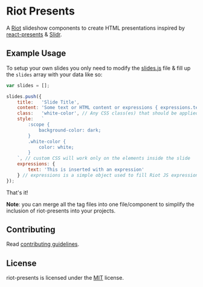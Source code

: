 Riot Presents
=============

A [Riot](https://axel-dev.github.io/portfolio/post.html?id=4) slideshow components to create HTML presentations inspired by [react-presents](https://github.com/bvaughn/react-presents) & [Slidr](https://github.com/sarfraznawaz2005/Slidr).

Example Usage
-------------

To setup your own slides you only need to modify the [slides.js](js/slides.js) file & fill up the `slides` array with your data like so:

```javascript
var slides = [];

slides.push({
    title:   'Slide Title',
    content: 'Some text or HTML content or expressions { expressions.text }',
    class:   'white-color', // Any CSS class(es) that should be applied to the slide container
    style:   `
        :scope {
            background-color: dark;
        }
        .white-color {
            color: white;
        }
    `, // custom CSS will work only on the elements inside the slide
    expressions: {
        text: 'This is inserted with an expression'
    } // expressions is a simple object used to fill Riot JS expressions
});
```

That's it!

**Note**: you can merge all the tag files into one file/component to simplify the inclusion of riot-presents into your projects.

Contributing
------------

Read [contributing guidelines](https://github.com/AXeL-dev/contributing/blob/master/README.md).

License
-------

riot-presents is licensed under the [MIT](LICENSE) license.
